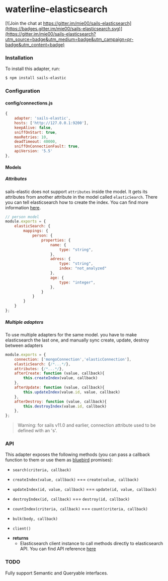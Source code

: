 # waterline-elasticsearch

[![Join the chat at https://gitter.im/mie00/sails-elasticsearch](https://badges.gitter.im/mie00/sails-elasticsearch.svg)](https://gitter.im/mie00/sails-elasticsearch?utm_source=badge&utm_medium=badge&utm_campaign=pr-badge&utm_content=badge)

### Installation

To install this adapter, run:

```sh
$ npm install sails-elastic
```


### Configuration

#### config/connections.js

```js
{
    adapter: 'sails-elastic',
    hosts: ['http://127.0.0.1:9200'],
    keepAlive: false,
    sniffOnStart: true,
    maxRetries: 10,
    deadTimeout: 40000,
    sniffOnConnectionFault: true,
    apiVersion: '5.5'
},
```
#### Models

##### Attributes

sails-elastic does not support `attributes` inside the model. It gets its attributes from another attribute in the model called `elasticSearch`. There you can tell elasticsearch how to create the index. You can find more information [here](https://www.elastic.co/guide/en/elasticsearch/reference/current/indices-create-index.html).

```js
// person model
module.exports = {
    elasticSearch: {
        mappings: {
            person: {
                properties: {
                    name: {
                        type: "string",
                    },
                    adress: {
                        type: "string",
                        index: "not_analyzed"
                    },
                    age: {
                        type: "integer",
                    },
                }
            }
        }
    }
};
```

##### Multiple adapters

To use multiple adapters for the same model. you have to make elasticsearch the last one, and manually sync create, update, destroy between adapters

```js
module.exports = {
    connection: ['mongoConnection','elasticConnection'],
    elasticSearch: {/*...*/},
    attributes: {/*...*/},
    afterCreate: function (value, callback){
        this.createIndex(value, callback)
    },
    afterUpdate: function (value, callback){
        this.updateIndex(value.id, value, callback)
    },
    afterDestroy: function (value, callback){
        this.destroyIndex(value.id, callback)
    },
};
```

> Warning: for sails v11.0 and earlier, connection attribute used to be defined with an 's'.

### API

This adapter exposes the following methods (you can pass a callback function to them or use them as [bluebird](https://github.com/petkaantonov/bluebird) promises):

* `search(criteria, callback)`

* `createIndex(value, callback)` === `create(value, callback)`

* `updateIndex(id, value, callback)` === `update(id, value, callback)`

* `destroyIndex(id, callback)` === `destroy(id, callback)`

* `countIndex(criteria, callback)` === `count(criteria, callback)`

* `bulk(body, callback)`

* `client()`

+ **returns**
  + Elasticsearch client instance to call methods directly to elasticsearch API. You can find API reference [here](https://www.elastic.co/guide/en/elasticsearch/client/javascript-api/current/api-reference.html)

### TODO

Fully support Semantic and Queryable interfaces.

